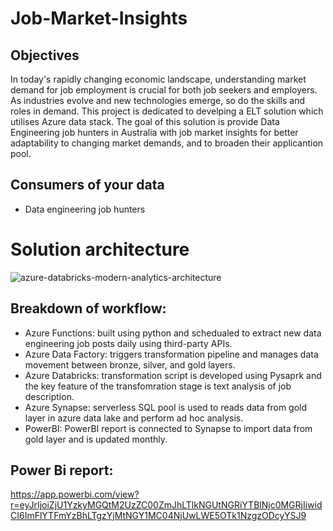 # Job-Market-Insights

## Objectives
In today's rapidly changing economic landscape, understanding market demand for job employment is crucial for both job seekers and employers. As industries evolve and new technologies emerge, so do the skills and roles in demand.
This project is dedicated to develping a ELT solution which utilises Azure data stack. The goal of this solution is provide Data Engineering job hunters in Australia with job market insights for better adaptability to changing market demands, and to broaden their applicantion pool.


## Consumers of your data

- Data engineering job hunters


# Solution architecture

![azure-databricks-modern-analytics-architecture](https://github.com/adamgalall95/Data-Eng-Job-Market/assets/145528713/4dfa2d49-26af-4f02-9921-3e3aeb92acf0)



## Breakdown of workflow:

- Azure Functions: built using python and schedualed to extract new data engineering job posts daily using third-party APIs.
- Azure Data Factory: triggers transformation pipeline and manages data movement between bronze, silver, and gold layers.
- Azure Databricks: transformation script is developed using Pysaprk and the key feature of the transfomration stage is text analysis of job description.
- Azure Synapse: serverless SQL pool is used to reads data from gold layer in azure data lake and perform ad hoc analysis.
- PowerBI: PowerBI report is connected to Synapse to import data from gold layer and is updated monthly.


## Power Bi report:

https://app.powerbi.com/view?r=eyJrIjoiZjU1YzkyMGQtM2UzZC00ZmJhLTlkNGUtNGRiYTBlNjc0MGRjIiwidCI6ImFlYTFmYzBhLTgzYjMtNGY1MC04NjUwLWE5OTk1NzgzODcyYSJ9
